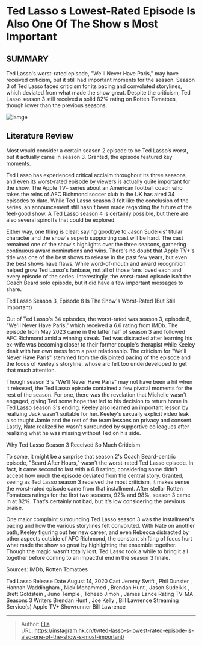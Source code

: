 # Ted Lasso s Lowest-Rated Episode Is Also One Of The Show s Most Important


## SUMMARY 



  Ted Lasso&#39;s worst-rated episode, &#34;We&#39;ll Never Have Paris,&#34; may have received criticism, but it still had important moments for the season.   Season 3 of Ted Lasso faced criticism for its pacing and convoluted storylines, which deviated from what made the show great.   Despite the criticism, Ted Lasso season 3 still received a solid 82% rating on Rotten Tomatoes, though lower than the previous seasons.  

![iamge](https://static1.srcdn.com/wordpress/wp-content/uploads/2023/12/ted-lasso-s-lowest-rated-episode-is-also-one-of-the-show-s-most-important.jpg)

## Literature Review
Most would consider a certain season 2 episode to be Ted Lasso’s worst, but it actually came in season 3. Granted, the episode featured key moments.




Ted Lasso has experienced critical acclaim throughout its three seasons, and even its worst-rated episode by viewers is actually quite important for the show. The Apple TV&#43; series about an American football coach who takes the reins of AFC Richmond soccer club in the UK has aired 34 episodes to date. While Ted Lasso season 3 felt like the conclusion of the series, an announcement still hasn&#39;t been made regarding the future of the feel-good show. A Ted Lasso season 4 is certainly possible, but there are also several spinoffs that could be explored.




Either way, one thing is clear: saying goodbye to Jason Sudeikis&#39; titular character and the show&#39;s superb supporting cast will be hard. The cast remained one of the show&#39;s highlights over the three seasons, garnering continuous award nominations and wins. There&#39;s no doubt that Apple TV&#43;&#39;s title was one of the best shows to release in the past few years, but even the best shows have flaws. While word-of-mouth and award recognition helped grow Ted Lasso&#39;s fanbase, not all of those fans loved each and every episode of the series. Interestingly, the worst-rated episode isn&#39;t the Coach Beard solo episode, but it did have a few important messages to share.


 Ted Lasso Season 3, Episode 8 Is The Show&#39;s Worst-Rated (But Still Important) 
          

Out of Ted Lasso&#39;s 34 episodes, the worst-rated was season 3, episode 8, &#34;We&#39;ll Never Have Paris,&#34; which received a 6.6 rating from IMDb. The episode from May 2023 came in the latter half of season 3 and followed AFC Richmond amid a winning streak. Ted was distracted after learning his ex-wife was becoming closer to their former couple&#39;s therapist while Keeley dealt with her own mess from a past relationship. The criticism for &#34;We&#39;ll Never Have Paris&#34; stemmed from the disjointed pacing of the episode and the focus of Keeley&#39;s storyline, whose arc felt too underdeveloped to get that much attention.




Though season 3&#39;s &#34;We&#39;ll Never Have Paris&#34; may not have been a hit when it released, the Ted Lasso episode contained a few pivotal moments for the rest of the season. For one, there was the revelation that Michelle wasn&#39;t engaged, giving Ted some hope that led to his decision to return home in Ted Lasso season 3&#39;s ending. Keeley also learned an important lesson by realizing Jack wasn&#39;t suitable for her. Keeley&#39;s sexually explicit video leak also taught Jamie and the rest of the team lessons on privacy and consent. Lastly, Nate realized he wasn&#39;t surrounded by supportive colleagues after realizing what he was missing without Ted on his side.



 Why Ted Lasso Season 3 Received So Much Criticism 
          

To some, it might be a surprise that season 2&#39;s Coach Beard-centric episode, &#34;Beard After Hours,&#34; wasn&#39;t the worst-rated Ted Lasso episode. In fact, it came second to last with a 6.8 rating, considering some didn&#39;t accept how much the episode deviated from the central story. Granted, seeing as Ted Lasso season 3 received the most criticism, it makes sense the worst-rated episode came from that installment. After stellar Rotten Tomatoes ratings for the first two seasons, 92% and 98%, season 3 came in at 82%. That&#39;s certainly not bad, but it&#39;s low considering the previous praise.




One major complaint surrounding Ted Lasso season 3 was the installment&#39;s pacing and how the various storylines felt convoluted. With Nate on another path, Keeley figuring out her new career, and even Rebecca distracted by other aspects outside of AFC Richmond, the constant shifting of focus hurt what made the show so great by highlighting the ensemble together. Though the magic wasn&#39;t totally lost, Ted Lasso took a while to bring it all together before coming to an impactful end in the season 3 finale.

Sources: IMDb, Rotten Tomatoes

  Ted Lasso   Release Date   August 14, 2020    Cast   Jeremy Swift , Phil Dunster , Hannah Waddingham , Nick Mohammed , Brendan Hunt , Jason Sudeikis , Brett Goldstein , Juno Temple , Toheeb Jimoh , James Lance    Rating   TV-MA    Seasons   3    Writers   Brendan Hunt , Joe Kelly , Bill Lawrence    Streaming Service(s)   Apple TV&#43;    Showrunner   Bill Lawrence       


---

> Author: [Ella](https://instagram.hk.cn/)  
> URL: https://instagram.hk.cn/tv/ted-lasso-s-lowest-rated-episode-is-also-one-of-the-show-s-most-important/  

